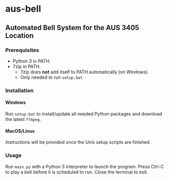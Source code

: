 # aus-bell

## Automated Bell System for the AUS 3405 Location

### Prerequisites

* Python 3 in PATH.
* 7zip in PATH.
  * 7zip does **not** add itself to PATH automatically (on Windows).
  * Only needed to run `setup.bat`

### Installation

#### Windows

Run `setup.bat` to install/update all needed Python packages and download the latest `ffmpeg`.

#### MacOS/Linux

Instructions will be provided once the Unix setup scripts are finished.

### Usage

Run `main.py` with a Python 3 interpreter to launch the program. Press Ctrl-C to play a bell before it is scheduled to run. Close the terminal to exit.
